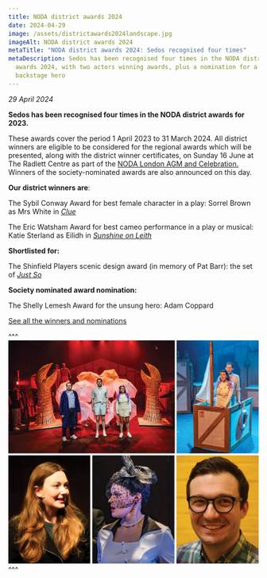 ```yaml
---
title: NODA district awards 2024
date: 2024-04-29
image: /assets/districtawards2024landscape.jpg
imageAlt: NODA district awards 2024
metaTitle: "NODA district awards 2024: Sedos recognised four times"
metaDescription: Sedos has been recognised four times in the NODA district
  awards 2024, with two actors winning awards, plus a nomination for a set and a
  backstage hero
---
```

*29 April 2024*

**Sedos has been recognised four times in the NODA district awards for 2023.**

These awards cover the period 1 April 2023 to 31 March 2024. All district winners are eligible to be considered for the regional awards which will be presented, along with the district winner certificates, on Sunday 16 June at The Radlett Centre as part of the [NODA London AGM and Celebration.](https://www.ticketsource.co.uk/noda-london) Winners of the society-nominated awards are also announced on this day.

**Our district winners are**:

The Sybil Conway Award for best female character in a play: Sorrel Brown as Mrs White in *[Clue](https://www.sedos.co.uk/shows/2023-clue)*

The Eric Watsham Award for best cameo performance in a play or musical: Katie Sterland as Eilidh in *[Sunshine on Leith](https://www.sedos.co.uk/shows/2023-sunshine-on-leith)*

**Shortlisted for:**

The Shinfield Players scenic design award (in memory of Pat Barr): the set of *[Just So](https://www.sedos.co.uk/shows/2024-just-so)*

**Society nominated award nomination:**

The Shelly Lemesh Award for the unsung hero: Adam Coppard

[See all the winners and nominations](https://www.noda.org.uk/regions/london/noda-london-district-winners-list-2024?)

^^^
![NODA district awards 2024](/assets/districtawards2024landscape.jpg)
^^^